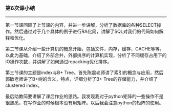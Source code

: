 ### 第6次课小结

---

第一节课回顾了上节课的内容，并进一步讲解，分析了数据库的各种SELECT操作。然后通过对于几个具体的例子进行RA化简，讲解了SQL对我们的代码如何解释和优化。

第二节课从介绍一些计算机的概念开始，包括文件，内存，缓存，CACHE等等。以此为基础，介绍了外部合并，外部排序的计算机实现，分析了不同缓存占用下的IO操作次数，并讲解了如何通过repacking优化排序。

第三节课的主题是index与B+ Tree。首先陈震老师讲了索引的概念与应用，然后郭敏老师讲了B+树的含义，特点，详细分析了B+ Tree的存储能力，并介绍了clustered index。

最后助教简要讲解了课后作业的思路。我发现我对于python矩阵的一些操作不是很熟悉，在写作业的时候根本没有用矩阵。以后我会注意python的矩阵的使用。

